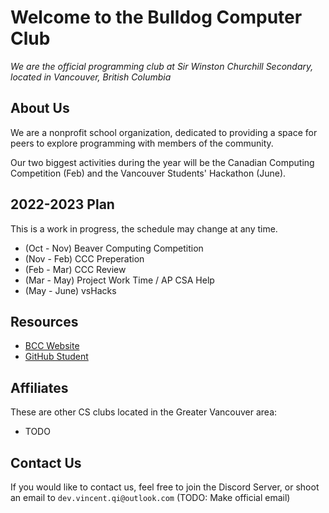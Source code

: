 # Welcome to the Bulldog Computer Club
*We are the official programming club at Sir Winston Churchill Secondary, located in Vancouver, British Columbia*

## About Us
We are a nonprofit school organization, dedicated to providing a space for peers to explore programming with members of the community.

Our two biggest activities during the year will be the Canadian Computing Competition (Feb) and the Vancouver Students' Hackathon (June).

## 2022-2023 Plan
This is a work in progress, the schedule may change at any time.

- (Oct - Nov) Beaver Computing Competition
- (Nov - Feb) CCC Preperation
- (Feb - Mar) CCC Review
- (Mar - May) Project Work Time / AP CSA Help
- (May - June) vsHacks

## Resources
- [BCC Website](https://bulldog-computer-club.github.io/)
- [GitHub Student](https://education.github.com/pack)

## Affiliates
These are other CS clubs located in the Greater Vancouver area:
- TODO

## Contact Us
If you would like to contact us, feel free to join the Discord Server, or shoot an email to `dev.vincent.qi@outlook.com` (TODO: Make official email)
